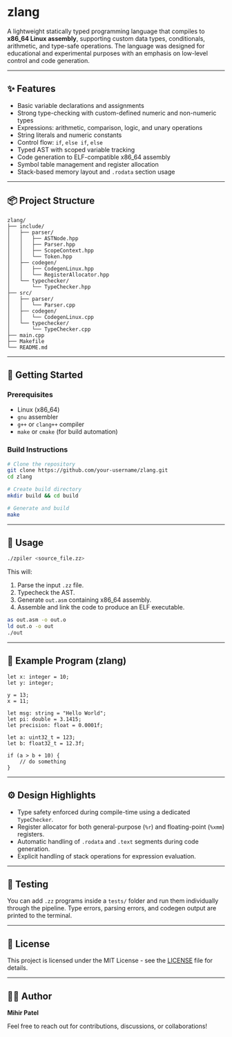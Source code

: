 # zlang

A lightweight statically typed programming language that compiles to **x86_64 Linux assembly**, supporting custom data types, conditionals, arithmetic, and type-safe operations. The language was designed for educational and experimental purposes with an emphasis on low-level control and code generation.

---

## ✨ Features

- Basic variable declarations and assignments
- Strong type-checking with custom-defined numeric and non-numeric types
- Expressions: arithmetic, comparison, logic, and unary operations
- String literals and numeric constants
- Control flow: `if`, `else if`, `else`
- Typed AST with scoped variable tracking
- Code generation to ELF-compatible x86_64 assembly
- Symbol table management and register allocation
- Stack-based memory layout and `.rodata` section usage

---

## 📦 Project Structure

```
zlang/
├── include/
│   ├── parser/
│   │   ├── ASTNode.hpp
│   │   ├── Parser.hpp
│   │   ├── ScopeContext.hpp
│   │   └── Token.hpp
│   ├── codegen/
│   │   ├── CodegenLinux.hpp
│   │   └── RegisterAllocator.hpp
│   └── typechecker/
│       └── TypeChecker.hpp
├── src/
│   ├── parser/
│   │   └── Parser.cpp
│   ├── codegen/
│   │   └── CodegenLinux.cpp
│   └── typechecker/
│       └── TypeChecker.cpp
├── main.cpp
├── Makefile
└── README.md
```

---

## 🚀 Getting Started

### Prerequisites

- Linux (x86_64)
- `gnu` assembler
- `g++` or `clang++` compiler
- `make` or `cmake` (for build automation)

### Build Instructions

```bash
# Clone the repository
git clone https://github.com/your-username/zlang.git
cd zlang

# Create build directory
mkdir build && cd build

# Generate and build
make
```

---

## 🔧 Usage

```bash
./zpiler <source_file.zz>
```

This will:

1. Parse the input `.zz` file.
2. Typecheck the AST.
3. Generate `out.asm` containing x86_64 assembly.
4. Assemble and link the code to produce an ELF executable.

```bash
as out.asm -o out.o
ld out.o -o out
./out
```

---

## 🧠 Example Program (zlang)

```zlang
let x: integer = 10;
let y: integer;

y = 13;
x = 11;

let msg: string = "Hello World";
let pi: double = 3.1415;
let precision: float = 0.0001f;

let a: uint32_t = 123;
let b: float32_t = 12.3f;

if (a > b + 10) {
    // do something
}
```

---

## ⚙️ Design Highlights

- Type safety enforced during compile-time using a dedicated `TypeChecker`.
- Register allocator for both general-purpose (`%r`) and floating-point (`%xmm`) registers.
- Automatic handling of `.rodata` and `.text` segments during code generation.
- Explicit handling of stack operations for expression evaluation.

---

## 🧪 Testing

You can add `.zz` programs inside a `tests/` folder and run them individually through the pipeline. Type errors, parsing errors, and codegen output are printed to the terminal.

---

## 📜 License

This project is licensed under the MIT License - see the [LICENSE](LICENSE) file for details.

---

## 👨‍💻 Author

**Mihir Patel**

Feel free to reach out for contributions, discussions, or collaborations!

```

```
